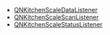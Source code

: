 - [QNKitchenScaleDataListener](QNKitchenScaleDataListener.md)
- [QNKitchenScaleScanListener](QNKitchenScaleScanListener.md)
- [QNKitchenScaleStatusListener](QNKitchenScaleStatusListener.md)